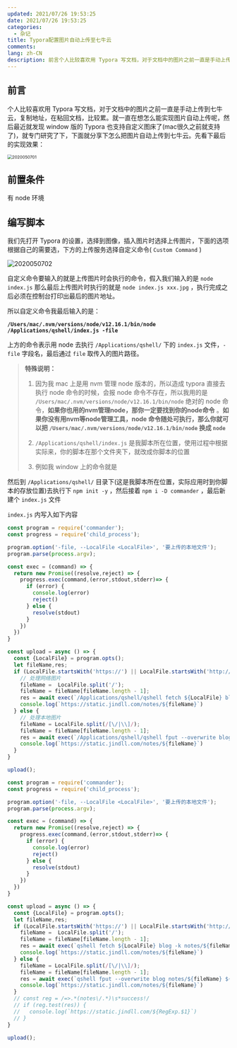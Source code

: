 ```yaml
---
updated: 2021/07/26 19:53:25
date: 2021/07/26 19:53:25
categories: 
  - 杂记
title: Typora配置图片自动上传至七牛云
comments: 
lang: zh-CN
description: 前言个人比较喜欢用 Typora 写文档，对于文档中的图片之前一直是手动上传到七牛云，复制地址，在粘回文档，比较累。就一直在想怎么能实现图片自动上传呢，然后最近就发现 window 版的 Typora 也支持自定义图床了(mac很久之前就支持了)，就专门研究了下，下面就分享下怎么把图片自动上传到七牛云。先看下最后的实现效果：
---
```


## 前言

个人比较喜欢用 Typora 写文档，对于文档中的图片之前一直是手动上传到七牛云，复制地址，在粘回文档，比较累。就一直在想怎么能实现图片自动上传呢，然后最近就发现 window 版的 Typora 也支持自定义图床了(mac很久之前就支持了)，就专门研究了下，下面就分享下怎么把图片自动上传到七牛云。先看下最后的实现效果：

<img src="https://static.jindll.com/notes/2020050701.gif" alt="2020050701" style="zoom:67%;" />

## 前置条件

有 node 环境

## 编写脚本

我们先打开 Typora 的设置，选择到图像，插入图片时选择上传图片，下面的选项根据自己的需要选，下方的上传服务选择自定义命令( `Custom Command` )

![2020050702](https://static.jindll.com/notes/2020050702.png)

自定义命令要输入的就是上传图片时会执行的命令，假入我们输入的是 `node index.js` 那么最后上传图片时执行的就是 `node index.js xxx.jpg` ，执行完成之后必须在控制台打印出最后的图片地址。

所以自定义命令我最后输入的是： 

**`/Users/mac/.nvm/versions/node/v12.16.1/bin/node /Applications/qshell/index.js -file`**

上方的命令表示用 node 去执行 `/Applications/qshell/` 下的 `index.js` 文件，`-file` 字段名，最后通过 `file` 取传入的图片路径。

>**特殊说明：**
>
>1. 因为我 mac 上是用 nvm 管理 node 版本的，所以造成 typora 直接去执行 node 命令的时候，会报 node 命令不存在，所以我用的是 `/Users/mac/.nvm/versions/node/v12.16.1/bin/node` 绝对的 node 命令，**如果你也用的nvm管理node，那你一定要找到你的node命令** 。**如果你没有用nvm等node管理工具，node 命令随处可执行，那么你就可以把 `/Users/mac/.nvm/versions/node/v12.16.1/bin/node` 换成 `node`** 
>
>2. `/Applications/qshell/index.js` 是我脚本所在位置，使用过程中根据实际来，你的脚本在那个文件夹下，就改成你脚本的位置
>
>3. 例如我 window 上的命令就是 

然后到 `/Applications/qshell/` 目录下(这是我脚本所在位置，实际应用时到你脚本的存放位置)去执行下 `npm init -y` ，然后接着 `npm i -D commander` ，最后新建个 `index.js` 文件

`index.js` 内写入如下内容

```js
const program = require('commander');
const progress = require('child_process');

program.option('-file, --LocalFile <LocalFile>', '要上传的本地文件');
program.parse(process.argv);

const exec = (command) => {
  return new Promise((resolve,reject) => {
    progress.exec(command,(error,stdout,stderr)=> {
      if (error) {
        console.log(error)
        reject()
      } else {
        resolve(stdout)
      }
    })
  })
}

const upload = async () => {
  const {LocalFile} = program.opts();
  let fileName,res;
  if (LocalFile.startsWith('https://') || LocalFile.startsWith('http://')) {
    // 处理网络图片
    fileName =  LocalFile.split('/');
    fileName = fileName[fileName.length - 1];
    res = await exec(`/Applications/qshell/qshell fetch ${LocalFile} blog -k notes/${fileName}`);
    console.log(`https://static.jindll.com/notes/${fileName}`)
  } else {
    // 处理本地图片
    fileName = LocalFile.split(/[\/|\\]/);
    fileName = fileName[fileName.length - 1];
    res = await exec(`/Applications/qshell/qshell fput --overwrite blog notes/${fileName} ${LocalFile}`);
    console.log(`https://static.jindll.com/notes/${fileName}`)
  }
}

upload();
```















```js
const program = require('commander');
const progress = require('child_process');

program.option('-file, --LocalFile <LocalFile>', '要上传的本地文件');
program.parse(process.argv);

const exec = (command) => {
  return new Promise((resolve,reject) => {
    progress.exec(command,(error,stdout,stderr)=> {
      if (error) {
        console.log(error)
        reject()
      } else {
        resolve(stdout)
      }
    })
  })
}

const upload = async () => {
  const {LocalFile} = program.opts();
  let fileName,res;
  if (LocalFile.startsWith('https://') || LocalFile.startsWith('http://')) {
    fileName =  LocalFile.split('/');
    fileName = fileName[fileName.length - 1];
    res = await exec(`qshell fetch ${LocalFile} blog -k notes/${fileName}`);
    console.log(`https://static.jindll.com/notes/${fileName}`)
  } else {
    fileName = LocalFile.split(/[\/|\\]/);
    fileName = fileName[fileName.length - 1];
    res = await exec(`qshell fput --overwrite blog notes/${fileName} ${LocalFile}`);
    console.log(`https://static.jindll.com/notes/${fileName}`)
  }
  // const reg = /=>.*(notes\/.*)\s*success!/
  // if (reg.test(res)) {
  //   console.log(`https://static.jindll.com/${RegExp.$1}`)
  // }
}

upload();
```

